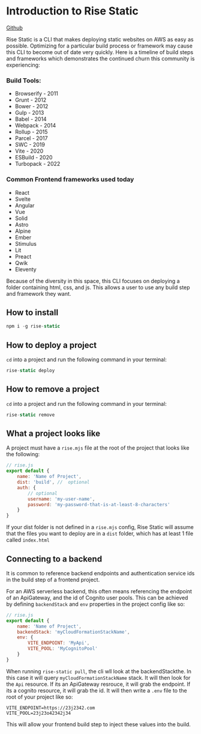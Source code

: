 # Introduction to Rise Static

[Github](https://github.com/rise-cli/rise-static)

Rise Static is a CLI that makes deploying static websites on AWS as easy as possible. Optimizing for a particular build process or framework may cause this CLI to become out of date very quickly. Here is a timeline of build steps and frameworks which demonstrates the continued churn this community is experiencing:

### Build Tools:
- Browserify - 2011
- Grunt - 2012
- Bower - 2012
- Gulp - 2013
- Babel - 2014
- Webpack - 2014
- Rollup - 2015
- Parcel - 2017
- SWC - 2019
- Vite - 2020
- ESBuild - 2020
- Turbopack - 2022

### Common Frontend frameworks used today
- React
- Svelte
- Angular
- Vue
- Solid
- Astro
- Alpine
- Ember
- Stimulus
- Lit
- Preact
- Qwik
- Eleventy

Because of the diversity in this space, this CLI focuses on deploying a folder containing html, css, and js. This allows a user to use any build step and framework they want.

## How to install

```js
npm i -g rise-static
```

## How to deploy a project

`cd` into a project and run the following command in your terminal:

```js
rise-static deploy
```

## How to remove a project

`cd` into a project and run the following command in your terminal:

```js
rise-static remove
```

## What a project looks like

A project must have a `rise.mjs` file at the root of the project that looks like the following:

```js
// rise.js
export default {
    name: 'Name of Project',
    dist: 'build', //  optional
    auth: {
        // optional
        username: 'my-user-name',
        password: 'my-password-that-is-at-least-8-characters'
    }
}
```

If your dist folder is not defined in a `rise.mjs` config, Rise Static will assume that the files you want to deploy are in a `dist` folder, which has at least 1 file called `index.html`

## Connecting to a backend

It is common to reference backend endpoints and authentication service ids in the build step of a frontend project.

For an AWS serverless backend, this often means referencing the endpoint of an ApiGateway, and the id of Cognito user pools. This can be achieved by defining `backendStack` and `env` properties in the project config like so:
```js
// rise.js
export default {
    name: 'Name of Project',
    backendStack: 'myCloudFormationStackName',
    env: {
        VITE_ENDPOINT: 'MyApi',
        VITE_POOL: 'MyCognitoPool'
    }
}
```

When running `rise-static pull`, the cli wll look at the backendStackthe. In this case it will query `myCloudFormationStackName` stack. It will then look for the `Api` resource. If its an ApiGateway resrouce, it will grab the endpoint. If its a cognito resource, it will grab the id. It will then write a `.env` file to the root of your project like so:

```
VITE_ENDPOINT=https://23j2342.com
VITE_POOL=23j23o42342j34
```

This will allow your frontend build step to inject these values into the build.
